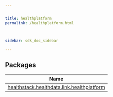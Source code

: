 ```yaml
---


title: healthplatform
permalink: /healthplatform.html



sidebar: sdk_doc_sidebar

---
```



## Packages


| Name |
|---|
| [healthstack.healthdata.link.healthplatform](healthplatform/healthstack.healthdata.link.healthplatform/index.html) |



